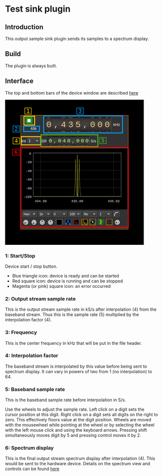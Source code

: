 <h1>Test sink plugin</h1>

<h2>Introduction</h2>

This output sample sink plugin sends its samples to a spectrum display.

<h2>Build</h2>

The plugin is always built.

<h2>Interface</h2>

The top and bottom bars of the device window are described [here](../../../sdrgui/device/readme.md)

![Test sink plugin GUI](../../../doc/img/TestSink.png)

<h3>1: Start/Stop</h3>

Device start / stop button.

  - Blue triangle icon: device is ready and can be started
  - Red square icon: device is running and can be stopped
  - Magenta (or pink) square icon: an error occurred

<h3>2: Output stream sample rate</h3>

This is the output stream sample rate in kS/s after interpolation (4) from the baseband stream. Thus this is the sample rate (5) multiplied by the interpolation factor (4).

<h3>3: Frequency</h3>

This is the center frequency in kHz that will be put in the file header.

<h3>4: Interpolation factor</h3>

The baseband stream is interpolated by this value before being sent to spectrum display. It can vary in powers of two from 1 (no interpolation) to 64.

<h3>5: Baseband sample rate</h3>

This is the baseband sample rate before interpolation in S/s.

Use the wheels to adjust the sample rate. Left click on a digit sets the cursor position at this digit. Right click on a digit sets all digits on the right to zero. This effectively floors value at the digit position. Wheels are moved with the mousewheel while pointing at the wheel or by selecting the wheel with the left mouse click and using the keyboard arrows. Pressing shift simultaneously moves digit by 5 and pressing control moves it by 2.

<h3>6: Spectrum display</h3>

This is the final output stream spectrum display after interpolation (4). This would be sent to the hardware device. Details on the spectrum view and controls can be found [here](../../../sdrgui/gui/spectrum.md)
